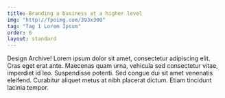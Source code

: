 ```yaml
---
title: Branding a business at a higher level
img: "http://fpoimg.com/393x300"
tag: "Tag 1 Lorem Ipsum"
order: 6
layout: standard
---
```


Design Archive! Lorem ipsum dolor sit amet, consectetur adipiscing elit. Cras eget erat ante. Maecenas quam urna, vehicula sed consectetur vitae, imperdiet id leo. Suspendisse potenti. Sed congue dui sit amet venenatis eleifend. Curabitur aliquet metus at nibh placerat dictum. Etiam tincidunt lacinia tempor.
